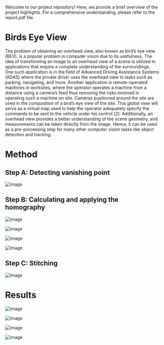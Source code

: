 Welcome to our project repository! Here, we provide a brief overview of the project highlights. For a comprehensive understanding, please refer to the report.pdf file.

# Birds Eye View

The problem of obtaining an overhead view, also known as bird’s eye view
(BEV), is a popular problem in computer vision due to its usefulness. The
idea of transforming an image to an overhead view of a scene is utilized in applications that require a complete understanding of the surroundings. One such
application is in the field of Advanced Driving Assistance Systems (ADAS)
where the private driver uses the overhead view in tasks such as parking, navigating, and more.
Another application is remote-operated machines in worksites, where the operator operates a machine from a distance using a camera’s feed thus removing
the risks involved in operating such a machine on site. Cameras positioned
around the site are used in the composition of a bird’s eye view of the site.
This global view will serve as a virtual map used to help the operator adequately specify the commands to be sent to the vehicle under his control [2].
Additionally, an overhead view provides a better understanding of the scene
geometry, and measurements can be taken directly from the image. Hence, it
can be used as a pre-processing step for many other computer vision tasks like
object detection and tracking.

# Method
## Step A: Detecting vanishing point

![image](https://github.com/daniel4725/BirdsEyeView/assets/95569050/befc9a32-e857-4dc7-a9c1-2806f525f3d7)

## Step B: Calculating and applying the homography

![image](https://github.com/daniel4725/BirdsEyeView/assets/95569050/8ae18468-7a19-4704-b36c-2ac1ff69fe8d)

![image](https://github.com/daniel4725/BirdsEyeView/assets/95569050/df1781b1-dc27-4804-a6e2-095713141998)

![image](https://github.com/daniel4725/BirdsEyeView/assets/95569050/f3f512c2-6bbd-4798-ac42-b97d083c63bf)

![image](https://github.com/daniel4725/BirdsEyeView/assets/95569050/d0c5db7f-59ba-496c-a8fc-d71f28eabb19)


## Step C: Stitching

![image](https://github.com/daniel4725/BirdsEyeView/assets/95569050/722a9958-ed0f-4aa3-b0da-2e7f3b5f03de)

# Results

![image](https://github.com/daniel4725/BirdsEyeView/assets/95569050/210924f5-e0a6-4b7e-a4fd-c23451aaf53f)

![image](https://github.com/daniel4725/BirdsEyeView/assets/95569050/2e3b16b7-b26f-46ca-a22d-bd79aa88fd09)

![image](https://github.com/daniel4725/BirdsEyeView/assets/95569050/5355683b-547d-4bc0-bd63-adac8c39b211)


![image](https://github.com/daniel4725/BirdsEyeView/assets/95569050/99fb9801-a595-4727-bc36-02924409ef01)






